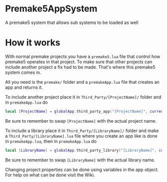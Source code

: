 # Premake5AppSystem
A premake5 system that allows sub systems to be loaded as well

# How it works
With normal premake projects you have a ```premake5.lua``` file that control how premake5 operates in that project.
To make sure that other projects can include another project a fix had to be made.
That's where this premake5 system comes in.

All you need is the ```premake/``` folder
and a ```premakeApp.lua``` file that creates an app and returns it.

To include another project place it in ```Third_Party/[ProjectName]/``` folder and in ```premakeApp.lua``` do
```lua
local [ProjectName] = globalApp.third_party_app("[ProjectName]", currentPath)
```
Be sure to remember to swap ```[ProjectName]``` with the actual project name.

To include a library place it in ```Third_Party/[LibraryName]/``` folder and make a ```Third_Party/[LibraryName].lua``` file where you create an app like is done in ```premakeApp.lua```, then in ```premakeApp.lua``` do
```lua
local [LibraryName] = globalApp.third_party_library("[LibraryName]", currentPath)
```
Be sure to remember to swap ```[LibraryName]``` with the actual library name.

Changing project properties can be done using variables in the app object. For help on what can be done visit the Wiki.
